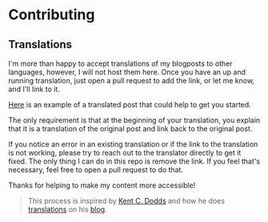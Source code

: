 # Contributing

## Translations

I'm more than happy to accept translations of my blogposts to other languages, however, I will not host them here.
Once you have an up and running translation, just open a pull request to add the link, or let me know, and I'll link to it.

[Here](https://github.com/TkDodo/blog/blob/dcde80a2fce8b38c352db045f49c608abff50daa/content/posts/practical-react-query/index.mdx?plain=1#L37-L52) is an example of a translated post that could help to get you started.

The only requirement is that at the beginning of your translation, you explain
that it is a translation of the original post and link back to the original
post.

If you notice an error in an existing translation or if the link to the
translation is not working, please try to reach out to the translator directly
to get it fixed. The only thing I can do in this repo is remove the link. If
you feel that's necessary, feel free to open a pull request to do that.

Thanks for helping to make my content more accessible!

> This process is inspired by [Kent C. Dodds](https://twitter.com/kentcdodds) and how he does [translations](https://github.com/kentcdodds/kentcdodds.com/blob/main/CONTRIBUTING.md#translation-contributions) on his [blog](https://kentcdodds.com/blog).
